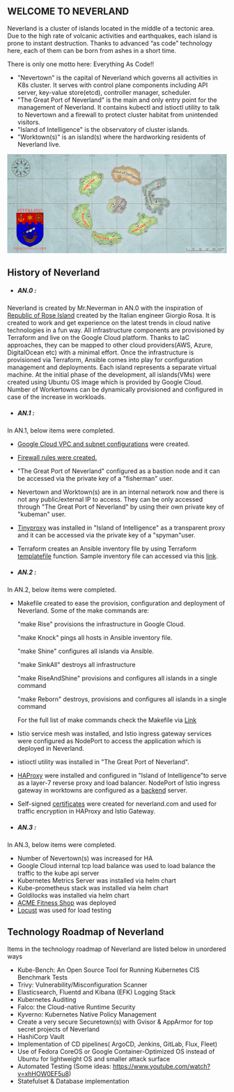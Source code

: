 ## WELCOME TO NEVERLAND
Neverland is a cluster of islands located in the middle of a tectonic area. Due to the high rate of volcanic activities and earthquakes, each island is prone to instant destruction. Thanks to advanced “as code” technology here, each of them can be born from ashes in a short time.

There is only one motto here: Everything As Code!!

- "Nevertown" is the capital of Neverland which governs all activities in K8s cluster. It serves with control plane components including API server, key-value store(etcd), controller manager, scheduler.
- "The Great Port of Neverland" is the main and only entry point for the management of Neverland. It contains kubectl and istioctl utility to talk to Nevertown and a firewall to protect cluster habitat from unintended visitors.
- "Island of Intelligence" is the observatory of cluster islands.
- "Worktown(s)" is  an island(s) where the hardworking residents of Neverland live.

![](https://github.com/mrneverman/NEVERLAND/blob/main/drawings/map.png)


## History of Neverland

- ##### AN.0 :
Neverland is created by Mr.Neverman in AN.0 with the inspiration of [Republic of Rose Island](https://en.wikipedia.org/wiki/Republic_of_Rose_Island) created by the Italian engineer Giorgio Rosa. It is created to work and get experience on the latest trends in cloud native technologies in a fun way. All infrastructure components are provisioned by Terraform and live on the Google Cloud platform. Thanks to IaC approaches, they can be mapped to other cloud providers(AWS, Azure, DigitalOcean etc) with a minimal effort. Once the infrastructure is provisioned via Terraform, Ansible comes into play for configuration management and deployments. Each island represents a separate virtual machine. At the initial phase of the development, all islands(VMs) were created using Ubuntu OS image which is provided by Google Cloud. Number of Workertowns can be dynamically provisioned and configured in case of the increase in workloads.
- ##### AN.1 :
 In AN.1, below items were completed.
- [Google Cloud VPC and  subnet configurations](https://github.com/mrneverman/NEVERLAND/blob/e9127e4742b800ff91d4a4c4cdfadd701a310f0a/terraform/network_firewall.tf "Google Cloud VPC and  subnet configurations") were created.
- [Firewall rules were created.](https://github.com/mrneverman/NEVERLAND/blob/e9127e4742b800ff91d4a4c4cdfadd701a310f0a/terraform/network_firewall.tf "Firewall rules were created.")
- "The Great Port of Neverland"  configured as a bastion node and it can be accessed via the private key of a "fisherman" user.
- Nevertown and Worktown(s) are in an internal network now and there is not any public/external IP to access. They can be only accessed through "The Great Port of Neverland" by using their own private key of "kubeman" user.
- [Tinyproxy](http://tinyproxy.github.io/ "Tinyproxy") was installed in "Island of Intelligence" as a transparent proxy and it can be accessed via the private key of a "spyman"user.
- Terraform creates an Ansible inventory file by using Terraform [templatefile](https://www.terraform.io/language/functions/templatefile "templatefile") function. Sample inventory file can accessed via this [link](https://github.com/mrneverman/NEVERLAND/blob/e9127e4742b800ff91d4a4c4cdfadd701a310f0a/ansible/inventory_sample.cfg "link").

- ##### AN.2 :
In AN.2, below items were completed.
- Makefile created to ease the provision, configuration and deployment of Neverland.
Some of the make commands are:

  "make Rise" provisions the infrastructure in Google Cloud.

  "make Knock" pings all hosts in Ansible inventory file.

  "make Shine" configures all islands via Ansible.

  "make SinkAll" destroys all infrastructure

  "make RiseAndShine" provisions and configures all islands in a single command

  "make Reborn" destroys, provisions and configures all islands in a single command

  For the full list of make commands check the Makefile via [Link](https://github.com/mrneverman/NEVERLAND/blob/main/Makefile "Link")
- Istio service mesh was installed, and Istio ingress gateway services were configured as NodePort to access the application which is deployed in Neverland.
- istioctl utility was installed in "The Great Port of Neverland".
- [HAProxy](http://www.haproxy.org/ "HAProxy") were installed and configured in "Island of Intelligence”to serve as a layer-7 reverse proxy and load balancer. NodePort of Istio ingress gateway in worktowns are configured as a [backend](https://github.com/mrneverman/NEVERLAND/blob/main/ansible/island-of-intelligence_init.yaml#L88 "backend") server.
- Self-signed [certificates](https://github.com/mrneverman/NEVERLAND/blob/c797b49a67b65703c0d48023619ea164fb742fd5/ansible/island-of-intelligence_init.yaml#L57 "certificates") were created for neverland.com and used for traffic encryption in HAProxy and Istio Gateway.

- ##### AN.3 :
In AN.3, below items were completed.
- Number of Nevertown(s) was increased for HA
- Google Cloud internal tcp load balance was used to  load balance the traffic to the kube api server
- Kubernetes Metrics Server was installed via helm chart
- Kube-prometheus stack  was installed via helm chart
- Goldilocks was installed via helm chart
- [ACME Fitness Shop](https://github.com/vmwarecloudadvocacy/acme_fitness_demo "ACME Fitness Shop") was deployed
- [Locust](https://locust.io/ "Locust") was used for load testing


## Technology Roadmap of Neverland
Items in the technology roadmap of Neverland are listed  below in unordered ways
- Kube-Bench: An Open Source Tool for Running Kubernetes CIS Benchmark Tests
- Trivy: Vulnerability/Misconfiguration Scanner
- Elasticsearch, Fluentd and Kibana (EFK) Logging Stack
- Kubernetes Auditing
- Falco: the Cloud-native Runtime Security
- Kyverno: Kubernetes Native Policy Management
- Create a very secure Securetown(s) with Gvisor & AppArmor for top secret projects of Neverland
- HashiCorp Vault
- Implementation of CD pipelines( ArgoCD, Jenkins, GitLab, Flux, Fleet)
- Use of Fedora CoreOS or Google Container-Optimized OS instead of Ubuntu for lightweight OS and smaller attack surface
- Automated Testing (Some ideas: https://www.youtube.com/watch?v=xhHOW0EF5u8)
- Statefulset & Database implementation

